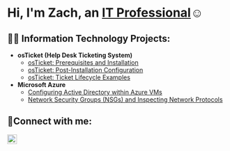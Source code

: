 <h1>Hi, I'm Zach, an <a href="https://www.linkedin.com/in/zach-mikula-5aaa7a34b/">IT Professional</a>☺</h1>

<h2>👨‍💻 Information Technology Projects:</h2>

- <b>osTicket (Help Desk Ticketing System)</b>
  - [osTicket: Prerequisites and Installation](https://github.com/Zach1Attach1/osticket-prereqs)
  - [osTicket: Post-Installation Configuration](https://github.com/Zach1Attach1/post-install-config/tree/main)
  - [osTicket: Ticket Lifecycle Examples](https://github.com/Zach1Attach1/ticket-lifecycle1/tree/main)
- <b>Microsoft Azure</b>
  - [Configuring Active Directory within Azure VMs](https://github.com/joshmadakorcc/configure-ad)
  - [Network Security Groups (NSGs) and Inspecting Network Protocols](https://github.com/joshmadakorcc/azure-network-protocols)

<h2>🤳Connect with me:</h2>


[<img align="left" alt="Josh | LinkedIn" width="22px" src="https://cdn.jsdelivr.net/npm/simple-icons@v3/icons/linkedin.svg" />][linkedin]



[linkedin]: https://www.linkedin.com/in/zach-mikula-5aaa7a34b/
